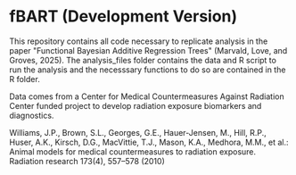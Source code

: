 # fBART (Development Version)

This repository contains all code necessary to replicate analysis in the paper
"Functional Bayesian Additive Regression Trees" (Marvald, Love, and Groves, 2025). The
analysis_files folder contains the data and R script to run the analysis and the necesssary
functions to do so are contained in the R folder.

Data comes from a Center for Medical Countermeasures Against Radiation Center funded
project to develop radiation exposure biomarkers and diagnostics. 

Williams, J.P., Brown, S.L., Georges, G.E., Hauer-Jensen, M., Hill, R.P., Huser, A.K., Kirsch,
D.G., MacVittie, T.J., Mason, K.A., Medhora, M.M., et al.: Animal models for medical
countermeasures to radiation exposure. Radiation research 173(4), 557–578 (2010)
